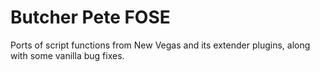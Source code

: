 # Butcher Pete FOSE  

Ports of script functions from New Vegas and its extender plugins, along with some vanilla bug fixes.
